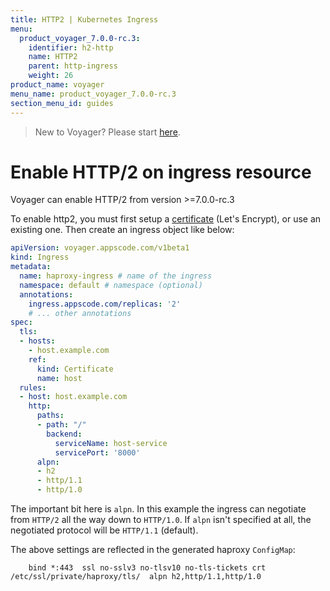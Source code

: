 ```yaml
---
title: HTTP2 | Kubernetes Ingress
menu:
  product_voyager_7.0.0-rc.3:
    identifier: h2-http
    name: HTTP2
    parent: http-ingress
    weight: 26
product_name: voyager
menu_name: product_voyager_7.0.0-rc.3
section_menu_id: guides
---
```


> New to Voyager? Please start [here](/products/voyager/7.0.0-rc.3/concepts/overview).

# Enable HTTP/2 on ingress resource

Voyager can enable HTTP/2 from version >=7.0.0-rc.3

To enable http2, you must first setup a [certificate](/products/voyager/7.0.0-rc.3/guides/certificate) (Let's Encrypt), or use an existing one. Then create an ingress object like below:

```yaml
apiVersion: voyager.appscode.com/v1beta1
kind: Ingress
metadata:
  name: haproxy-ingress # name of the ingress
  namespace: default # namespace (optional)
  annotations:
    ingress.appscode.com/replicas: '2'
    # ... other annotations
spec:
  tls:
  - hosts:
    - host.example.com
    ref:
      kind: Certificate
      name: host
  rules:
  - host: host.example.com
    http:
      paths:
      - path: "/"
        backend:
          serviceName: host-service
          servicePort: '8000'
      alpn:
      - h2
      - http/1.1
      - http/1.0
```

The important bit here is `alpn`. In this example the ingress can negotiate from `HTTP/2` all the way down to `HTTP/1.0`. If `alpn` isn't specified at all, the negotiated protocol will be `HTTP/1.1` (default).

The above settings are reflected in the generated haproxy `ConfigMap`:

```frontend http-0_0_0_0-443
    bind *:443  ssl no-sslv3 no-tlsv10 no-tls-tickets crt /etc/ssl/private/haproxy/tls/  alpn h2,http/1.1,http/1.0
```
